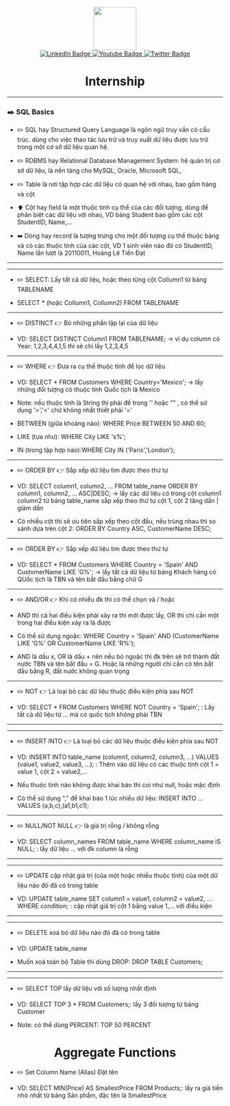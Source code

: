<div id="header" align="center">
  <img src="https://i.imgur.com/c7iirLS.jpg" width="100"/>
    <div id="badges">
        <a href="your-linkedin-URL">
            <img src="https://img.shields.io/badge/LinkedIn-blue?style=for-the-badge&logo=linkedin&logoColor=white" alt="LinkedIn Badge"/>
        </a>
        <a href="your-youtube-URL">
            <img src="https://img.shields.io/badge/YouTube-red?style=for-the-badge&logo=youtube&logoColor=white" alt="Youtube Badge"/>
        </a>
        <a href="your-twitter-URL">
            <img src="https://img.shields.io/badge/Twitter-blue?style=for-the-badge&logo=twitter&logoColor=white" alt="Twitter Badge"/>
        </a>
    </div>
    <h1>Internship</h1>
</div>

---

### :black_nib: SQL Basics 


- :pencil2: SQL hay Structured Query Language là ngôn ngữ truy vấn có cấu trúc. dùng cho việc thao tác lưu trữ và truy xuất dữ liệu được lưu trữ trong một cơ sở dữ liệu quan hệ. 

- :pencil2: RDBMS hay Relational Database Management System: hệ quản trị cơ sở dữ liệu, là nền tảng cho MySQL, Oracle, Microsoft SQL, 

- :pencil2: Table là nơi tập hợp các dữ liệu có quan hệ với nhau, bao gồm hàng và cột

- :arrow_up: Cột hay field là một thuộc tính cụ thể của các đối tượng, dùng để phân biệt các dữ liệu với nhau, VD bảng Student bao gồm các cột StudentID, Name,...

- :arrow_right: Dòng hay record là tượng trưng cho một đối tượng cụ thể thuộc bảng và có các thuộc tính của các cột, VD 1 sinh viên nào đó có StudentID, Name lần lượt là 20110011, Hoàng Lê Tiến Đạt

------

------

- :pencil2: SELECT: Lấy tất cả dữ liệu, hoặc theo từng cột Collumn1 từ bảng TABLENAME 

- SELECT * (hoặc Collumn1, Collumn2) FROM TABLENAME 

---

- :pencil2:  DISTINCT :point_right: Bỏ những phần lặp lại của dữ liệu

- VD: SELECT DISTINCT Column1 FROM TABLENAME; -> ví dụ column có Year: 1,2,3,4,4,1,5 thì sẽ chỉ lấy 1,2,3,4,5

---

- :pencil2: WHERE :point_right: Đưa ra cụ thể thuộc tính để lọc dữ liệu

- VD: SELECT * FROM Customers WHERE Country='Mexico'; -> lấy những đối tượng có thuộc tính Quốc tịch là Mexico

* Note: nếu thuộc tính là String thì phải để trong '' hoặc "" , có thể sử dụng '>','<' chứ không nhất thiết phải '='

- BETWEEN (giữa khoảng nào): WHERE Price BETWEEN 50 AND 60;

- LIKE (tựa như): WHERE City LIKE 's%';

- IN (trong tập hợp nào):WHERE City IN ('Paris','London');

---

- :pencil2: ORDER BY :point_right: Sắp xếp dữ liệu tìm được theo thứ tự

- VD: SELECT column1, column2, ... FROM table_name ORDER BY column1, column2, ... ASC|DESC; -> lấy các dữ liệu có trong cột column1
column2 từ bảng table_name sắp xếp theo thứ tự cột 1, cột 2 tăng dần | giảm dần

* Có nhiều cột thì sẽ ưu tiên sắp xếp theo cột đầu, nếu trùng nhau thì so sánh dựa trên cột 2: ORDER BY Country ASC, CustomerName DESC;

---

- :pencil2: ORDER BY :point_right: Sắp xếp dữ liệu tìm được theo thứ tự

- VD: SELECT * FROM Customers WHERE Country = 'Spain' AND CustomerName LIKE 'G%'; -> lấy tất cả dữ liệu từ bảng Khách hàng có QUốc tịch là TBN và tên bắt đầu bằng chữ G

---

- :pencil2: AND/OR :point_right: Khi có nhiểu đk thì có thể chọn và / hoặc

- AND thì cả hai điều kiện phải xảy ra thì mới được lấy, OR thì chỉ cần một trong hai điều kiện xảy ra là được

* Có thể sử dụng ngoặc: WHERE Country = 'Spain' AND (CustomerName LIKE 'G%' OR CustomerName LIKE 'R%');

* AND là dấu x, OR là dấu + nên nếu bỏ ngoặc thì đk trên sẽ trở thành đất nước TBN và tên bắt đầu = G. Hoặc là những người chỉ cần có tên bắt đầu bằng R, đất nước không quan trọng

---

- :pencil2: NOT :point_right: Là loại bỏ các dữ liệu thuộc điều kiện phía sau NOT

- VD: SELECT * FROM Customers WHERE NOT Country = 'Spain'; : Lấy tất cả dữ liệu từ ... mà có quốc tịch không phải TBN

---

---

- :pencil2: INSERT INTO :point_right: Là loại bỏ các dữ liệu thuộc điều kiện phía sau NOT

- VD: INSERT INTO table_name (column1, column2, column3, ...)
VALUES (value1, value2, value3, ...); : Thêm vào dữ liệu có các thuộc tính cột 1 = value 1, cột 2 = value2,...

* Nếu thuộc tính nào không được khai báo thì coi như null, hoặc mặc định

* Có thể sử dụng "," để khai báo 1 lúc nhiều dữ liệu: INSERT INTO ... VALUES (a,b,c),(a1,b1,c1);

---

- :pencil2: NULL/NOT NULL :point_right: là giá trị rỗng / không rỗng

- VD: SELECT column_names
FROM table_name
WHERE column_name IS NULL; : lấy dữ liệu ... với đk column là rỗng

---

---

- :pencil2: UPDATE cập nhật giá trị (của một hoặc nhiều thuộc tính) của một dữ liệu nào đó đã có trong table

- VD: UPDATE table_name
SET column1 = value1, column2 = value2, ...
WHERE condition; : cập nhật giá trị cột 1 bằng value 1,... với điều kiện

---

---

- :pencil2: DELETE xoá bỏ dữ liệu nào đó đã có trong table

- VD: UPDATE table_name

* Muốn xoá toàn bộ Table thì dùng DROP: DROP TABLE Customers;

---

---

- :pencil2: SELECT TOP lấy dữ liệu với số lượng nhất định 

- VD: SELECT TOP 3 * FROM Customers;: lấy 3 đối tượng từ bảng Customer

* Note: có thể dùng PERCENT: TOP 50 PERCENT

<div id="header_1" align="center">
    <h1>Aggregate Functions</h1>
</div>

- :pencil2: Set Column Name (Alias) Đặt tên

- VD: SELECT MIN(Price) AS SmallestPrice
FROM Products;:  lấy ra giá tiền nhỏ nhất từ bảng Sản phẩm, đặc tên là SmallestPrice


